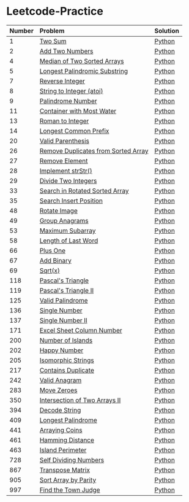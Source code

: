 # Leetcode-Practice

| Number | Problem | Solution |
| :-- | :-- | :-- |
| 1 | [Two Sum](https://leetcode.com/problems/two-sum/) | [Python](1-Two%20Sum) |
| 2 | [Add Two Numbers](https://leetcode.com/problems/add-two-numbers/) | [Python](2-Add%20Two%20Numbers) |
| 4 | [Median of Two Sorted Arrays](https://leetcode.com/problems/median-of-two-sorted-arrays/) | [Python](4-Median%20of%20Two%20Sorted%20Arrays) |
| 5 | [Longest Palindromic Substring](https://leetcode.com/problems/longest-palindromic-substring/) | [Python](5-Longest%20Palindromic%20Substring) |
| 7 | [Reverse Integer](https://leetcode.com/problems/reverse-integer/) | [Python](7-Reverse%20Integer) |
| 8 | [String to Integer (atoi)](https://leetcode.com/problems/string-to-integer-(atoi)/) | [Python](8-String%20to%20Integer%20(atoi)) |
| 9 | [Palindrome Number](https://leetcode.com/problems/palindrome-number/) | [Python](9-Palindrome%20Number) |
| 11 | [Container with Most Water](https://leetcode.com/problems/container-with-most-water/) | [Python](11-Container%20with%20Most%20Water) |
| 13 | [Roman to Integer](https://leetcode.com/problems/roman-to-integer/) | [Python](13-Roman%20to%20Integer) |
| 14 | [Longest Common Prefix](https://leetcode.com/problems/longest-common-prefix/) | [Python](14-Longest%20Common%20Prefix) |
| 20 | [Valid Parenthesis](https://leetcode.com/problems/valid-parenthesis/) | [Python](20-Valid%20Parenthesis) |
| 26 | [Remove Duplicates from Sorted Array](https://leetcode.com/problems/remove-duplicates-from-sorted-array/) | [Python](26-Remove%20Duplicates%20from%20Sorted%20Array) |
| 27 | [Remove Element](https://leetcode.com/problems/remove-element/) | [Python](27-Remove%20Element) |
| 28 | [Implement strStr()](https://leetcode.com/problems/implement-strstr()/) | [Python](28-Implement%20strStr()) |
| 29 | [Divide Two Integers](https://leetcode.com/problems/divide-two-integers/) | [Python](29-Divide%20Two%20Integers) |
| 33 | [Search in Rotated Sorted Array](https://leetcode.com/problems/search-in-rotated-sorted-array/) | [Python](33-Search%20in%20Rotated%20Sorted%20Array) |
| 35 | [Search Insert Position](https://leetcode.com/problems/search-insert-position/) | [Python](35-Search%20Insert%20Position) |
| 48 | [Rotate Image](https://leetcode.com/problems/rotate-image/) | [Python](48-Rotate%20Image) |
| 49 | [Group Anagrams](https://leetcode.com/problems/group-anagrams/) | [Python](49-Group%20Anagrams) |
| 53 | [Maximum Subarray](https://leetcode.com/problems/maximum-subarray/) | [Python](53-Maximum%20Subarray) |
| 58 | [Length of Last Word](https://leetcode.com/problems/length-of-last-word/) | [Python](58-Length%20of%20Last%20Word) |
| 66 | [Plus One](https://leetcode.com/problems/plus-one/) | [Python](66-Plus%20One) |
| 67 | [Add Binary](https://leetcode.com/problems/add-binary/) | [Python](67-Add%20Binary) |
| 69 | [Sqrt(x)](https://leetcode.com/problems/sqrt(x)/) | [Python](69-Sqrt(x)) |
| 118 | [Pascal's Triangle](https://leetcode.com/problems/pascal's-triangle/) | [Python](118-Pascal's%20Triangle) |
| 119 | [Pascal's Triangle II](https://leetcode.com/problems/pascal's-triangle-ii/) | [Python](119-Pascal's%20Triangle%20II) |
| 125 | [Valid Palindrome](https://leetcode.com/problems/valid-palindrome/) | [Python](125-Valid%20Palindrome) |
| 136 | [Single Number](https://leetcode.com/problems/single-number/) | [Python](136-Single%20Number) |
| 137 | [Single Number II](https://leetcode.com/problems/single-number-ii/) | [Python](137-Single%20Number%20II) |
| 171 | [Excel Sheet Column Number](https://leetcode.com/problems/excel-sheet-column-number/) | [Python](171-Excel%20Sheet%20Column%20Number) |
| 200 | [Number of Islands](https://leetcode.com/problems/number-of-islands/) | [Python](200-Number%20of%20Islands) |
| 202 | [Happy Number](https://leetcode.com/problems/happy-number/) | [Python](202-Happy%20Number) |
| 205 | [Isomorphic Strings](https://leetcode.com/problems/isomorphic-strings/) | [Python](205-Isomorphic%20Strings) |
| 217 | [Contains Duplicate](https://leetcode.com/problems/contains-duplicate/) | [Python](217-Contains%20Duplicate) |
| 242 | [Valid Anagram](https://leetcode.com/problems/valid-anagram/) | [Python](242-Valid%20Anagram) |
| 283 | [Move Zeroes](https://leetcode.com/problems/move-zeroes/) | [Python](283-Move%20Zeroes) |
| 350 | [Intersection of Two Arrays II](https://leetcode.com/problems/intersection-of-two-arrays-ii/) | [Python](350-Intersection%20of%20Two%20Arrays%20II) |
| 394 | [Decode String](https://leetcode.com/problems/decode-string/) | [Python](394-Decode%20String) |
| 409 | [Longest Palindrome](https://leetcode.com/problems/longest-palindrome/) | [Python](409-Longest%20Palindrome) |
| 441 | [Arraying Coins](https://leetcode.com/problems/arraying-coins/) | [Python](441-Arraying%20Coins) |
| 461 | [Hamming Distance](https://leetcode.com/problems/hamming-distance/) | [Python](461-Hamming%20Distance) |
| 463 | [Island Perimeter](https://leetcode.com/problems/island-perimeter/) | [Python](463-Island%20Perimeter) |
| 728 | [Self Dividing Numbers](https://leetcode.com/problems/self-dividing-numbers/) | [Python](728-Self%20Dividing%20Numbers) |
| 867 | [Transpose Matrix](https://leetcode.com/problems/transpose-matrix/) | [Python](867-Transpose%20Matrix) |
| 905 | [Sort Array by Parity](https://leetcode.com/problems/sort-array-by-parity/) | [Python](905-Sort%20Array%20by%20Parity) |
| 997 | [Find the Town Judge](https://leetcode.com/problems/find-the-town-judge/) | [Python](997-Find%20the%20Town%20Judge) |
